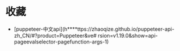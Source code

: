 # 收藏

* [puppeteer-中文api](h****ttps://zhaoqize.github.io/puppeteer-api-zh_CN/#?product=Puppeteer&ve# rsion=v1.19.0&show=api-pageevalselector-pagefunction-args-1)
